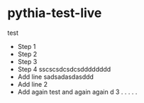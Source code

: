 # pythia-test-live
test
- Step 1
- Step 2
- Step 3
- Step 4 sscscsdcsdcsdddddddd
- Add line sadsadasdasddd
- Add line 2
- Add again
test and again again
d
3
.
.
.
.
.
